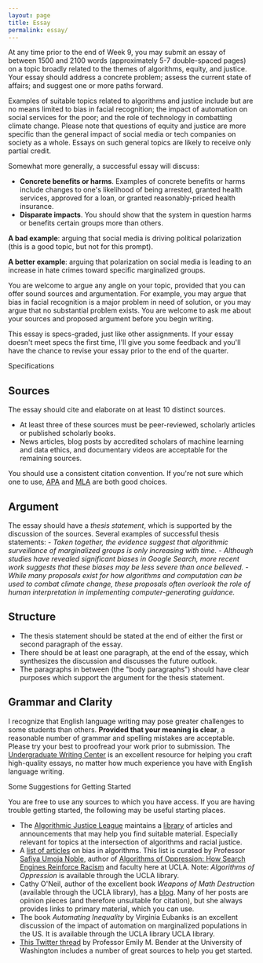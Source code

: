 ```yaml
---
layout: page
title: Essay
permalink: essay/
---
```


At any time prior to the end of Week 9, you may submit an essay of between 1500 and 2100 words (approximately 5-7 double-spaced pages) on a topic broadly related to the themes of algorithms, equity, and justice. Your essay should address a concrete problem; assess the current state of affairs; and suggest one or more paths forward. 

Examples of suitable topics related to algorithms and justice include but are no means limited to bias in facial recognition; the impact of automation on social services for the poor; and the role of technology in combatting climate change. Please note that questions of equity and justice are more specific than the general impact of social media or tech companies on society as a whole. Essays on such general topics are likely to receive only partial credit. 

Somewhat more generally, a successful essay will discuss:

- **Concrete benefits or harms**. Examples of concrete benefits or harms include changes to one's likelihood of being arrested, granted health services, approved for a loan, or granted reasonably-priced health insurance. 
- **Disparate impacts**. You should show that the system in question harms or benefits certain groups more than others. 

**A bad example**: arguing that social media is driving political polarization (this is a good topic, but not for this prompt). 

**A better example**: arguing that polarization on social media is leading to an increase in hate crimes toward specific marginalized groups. 

You are welcome to argue any angle on your topic, provided that you can offer sound sources and argumentation. For example, you may argue that bias in facial recognition is a major problem in need of solution, or you may argue that no substantial problem exists. You are welcome to ask me about your sources and proposed argument before you begin writing.   

This essay is specs-graded, just like other assignments. If your essay doesn't meet specs the first time, I'll give you some feedback and you'll have the chance to revise your essay prior to the end of the quarter. 

<div class="fancy-h1"> Specifications </div>


## Sources

The essay should cite and elaborate on at least 10 distinct sources. 

- At least three of these sources must be peer-reviewed, scholarly articles or published scholarly books. 
- News articles, blog posts by accredited scholars of machine learning and data ethics, and documentary videos are acceptable for the remaining sources. 

You should use a consistent citation convention. If you're not sure which one to use, [APA](https://www.library.cornell.edu/sites/default/files/apa_2010.pdf) and [MLA](https://owl.purdue.edu/owl/research_and_citation/mla_style/mla_formatting_and_style_guide/mla_formatting_and_style_guide.html) are both good choices.

## Argument

The essay should have a *thesis statement*, which is supported by the discussion of the sources. Several examples of successful thesis statements: 
    - *Taken together, the evidence suggest that algorithmic surveillance of marginalized groups is only increasing with time.*
    - *Although studies have revealed significant biases in Google Search, more recent work suggests that these biases may be less severe than once believed.*
    - *While many proposals exist for how algorithms and computation can be used to combat climate change, these proposals often overlook the role of human interpretation in implementing computer-generating guidance.*

## Structure

- The thesis statement should be stated at the end of either the first or second paragraph of the essay. 
- There should be at least one paragraph, at the end of the essay, which synthesizes the discussion and discusses the future outlook. 
- The paragraphs in between (the "body paragraphs") should have clear purposes which support the argument for the thesis statement. 

## Grammar and Clarity

I recognize that English language writing may pose greater challenges to some students than others. **Provided that your meaning is clear**, a reasonable number of grammar and spelling mistakes are acceptable. Please try your best to proofread your work prior to submission. The [Undergraduate Writing Center](https://wp.ucla.edu/wc/) is an excellent resource for helping you craft high-quality essays, no matter how much experience you have with English language writing.  

<div class="fancy-h1"> Some Suggestions for Getting Started</div>

You are free to use any sources to which you have access. If you are having trouble getting started, the following may be useful starting places. 

- The [Algorithmic Justice League](https://www.ajl.org/about) maintains a [library](https://www.ajl.org/library/home) of articles and announcements that may help you find suitable material. Especially relevant for topics at the intersection of algorithms and racial justice. 
- A [list of articles](https://blog.getpocket.com/2020/06/the-bias-embedded-in-algorithms/) on bias in algorithms. This list is curated by Professor [Safiya Umoja Noble](https://safiyaunoble.com/bio-cv/), author of [Algorithms of Oppression: How Search Engines Reinforce Racism](https://nyupress.org/9781479837243/algorithms-of-oppression/) and faculty here at UCLA. Note: *Algorithms of Oppression* is available through the UCLA library. 
- Cathy O'Neil, author of the excellent book *Weapons of Math Destruction* (available through the UCLA library), has a [blog](https://mathbabe.org/page/2/). Many of her posts are opinion pieces (and therefore unsuitable for citation), but she always provides links to primary material, which you can use. 
- The book *Automating Inequality* by Virginia Eubanks is an excellent discussion of the impact of automation on marginalized populations in the US. It is available through the UCLA library UCLA library. 
- [This Twitter thread](https://twitter.com/emilymbender/status/1434876268588060673) by Professor Emily M. Bender at the University of Washington includes a number of great sources to help you get started. 

